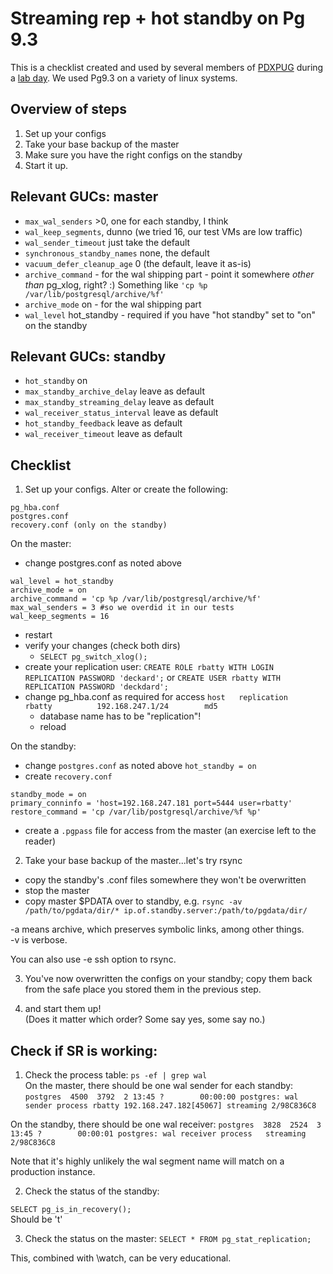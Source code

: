 Streaming rep + hot standby on Pg 9.3
=====================================

This is a checklist created and used by several members of [PDXPUG](http://pdxpug.wordpress.com) during a [lab day](http://pdxpug.wordpress.com/2014/01/30/pdxpug-streaming-rep-saturday-recap/).  We used Pg9.3 on a variety of linux systems.

Overview of steps
----------------
1. Set up your configs
2. Take your base backup of the master
3. Make sure you have the right configs on the standby
4. Start it up.

Relevant GUCs: master
-------------
* `max_wal_senders` >0, one for each standby, I think
* `wal_keep_segments`, dunno (we tried 16, our test VMs are low traffic)
* `wal_sender_timeout` just take the default
* `synchronous_standby_names` none, the default
* `vacuum_defer_cleanup_age` 0 (the default, leave it as-is)
* `archive_command`	- for the wal shipping part - point it somewhere *other than* pg_xlog, right? :) Something like `'cp %p /var/lib/postgresql/archive/%f'`
* `archive_mode` on - for the wal shipping part
* `wal_level` hot_standby - required if you have "hot standby" set to "on" on the standby

Relevant GUCs: standby
--------------
* `hot_standby` on
* `max_standby_archive_delay` leave as default
* `max_standby_streaming_delay` leave as default
* `wal_receiver_status_interval` leave as default
* `hot_standby_feedback` leave as default
* `wal_receiver_timeout` leave as default

Checklist
---------
1. Set up your configs.   Alter or create the following:
```
pg_hba.conf
postgres.conf
recovery.conf (only on the standby)
```

On the master:

* change postgres.conf as noted above
```
wal_level = hot_standby
archive_mode = on
archive_command = 'cp %p /var/lib/postgresql/archive/%f'
max_wal_senders = 3 #so we overdid it in our tests
wal_keep_segments = 16
```
* restart
* verify your changes (check both dirs)
	- `SELECT pg_switch_xlog();`
* create your replication user:
    `CREATE ROLE rbatty WITH LOGIN REPLICATION PASSWORD 'deckard';`
    or
    `CREATE USER rbatty WITH REPLICATION PASSWORD 'deckdard';`
* change pg_hba.conf as required for access
    `host   replication     rbatty          192.168.247.1/24        md5`
	- database name has to be "replication"!
	- reload

On the standby:

* change `postgres.conf` as noted above
`hot_standby = on`
* create `recovery.conf`
```
standby_mode = on
primary_conninfo = 'host=192.168.247.181 port=5444 user=rbatty'
restore_command = 'cp /var/lib/postgresql/archive/%f %p'
```
* create a `.pgpass` file for access from the master (an exercise left to the reader)

2.  Take your base backup of the master...let's try rsync  

* copy the standby's .conf files somewhere they won't be overwritten
* stop the master
* copy master $PDATA over to standby, e.g.
`rsync -av /path/to/pgdata/dir/* ip.of.standby.server:/path/to/pgdata/dir/`

-a means archive, which preserves symbolic links, among other things.  
-v is verbose.

You can also use -e ssh option to rsync.

3.  You've now overwritten the configs on your standby;  copy them back from the safe place you stored them in the previous step.

4.  and start them up!  
(Does it matter which order?  Some say yes, some say no.)

Check if SR is working:  
----------------
1.  Check the process table:
`ps -ef | grep wal`  
On the master, there should be one wal sender for each standby:
`postgres  4500  3792  2 13:45 ?        00:00:00 postgres: wal sender process rbatty 192.168.247.182[45067] streaming 2/98C836C8`

On the standby, there should be one wal receiver:
`postgres  3828  2524  3 13:45 ?        00:00:01 postgres: wal receiver process   streaming 2/98C836C8`

Note that it's highly unlikely the wal segment name will match on a production instance.

2.  Check the status of the standby:

`SELECT pg_is_in_recovery();`  
Should be 't'

3.  Check the status on the master:
`SELECT * FROM pg_stat_replication;`

This, combined with \watch, can be very educational.
